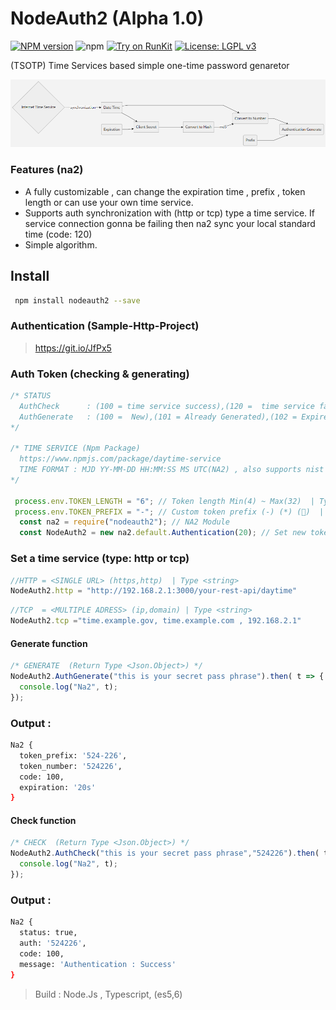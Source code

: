 # NodeAuth2 (Alpha 1.0)
[![NPM version][npm-image]][npm-url]
![npm](https://img.shields.io/npm/dt/nodeauth2)
[![Try on RunKit](https://badge.runkitcdn.com/nodeauth2.svg)](https://runkit.com/nodeclient/nodeauth2/1.0.7)
[![License: LGPL v3](https://img.shields.io/badge/License-MIT-red.svg)](https://en.wikipedia.org/wiki/MIT_License)

 (TSOTP) Time Services based simple one-time password genaretor 
 
![nodeAuth2](https://github.com/Nodeclient/NodeAuth2/raw/master/docs/images/flow.png)

### Features (na2)
* A fully customizable , can change the expiration time , prefix , token length or can use your own time service.
* Supports auth synchronization with (http or tcp) type a time service. If service connection gonna be failing then na2 sync your local standard time (code: 120)
* Simple algorithm.

## Install 
```bash
 npm install nodeauth2 --save
```

### Authentication (Sample-Http-Project)
> https://git.io/JfPx5

### Auth Token (checking & generating) 
```js
/* STATUS
  AuthCheck      : (100 = time service success),(120 =  time service failed)
  AuthGenerate   : (100 =  New),(101 = Already Generated),(102 = Expired)
*/

/* TIME SERVICE (Npm Package)
  https://www.npmjs.com/package/daytime-service
  TIME FORMAT : MJD YY-MM-DD HH:MM:SS MS UTC(NA2) , also supports nist services
*/ 

 process.env.TOKEN_LENGTH = "6"; // Token length Min(4) ~ Max(32)  | Type <number> 
 process.env.TOKEN_PREFIX = "-"; // Custom token prefix (-) (*) (🔑)  | Type <string> 
  const na2 = require("nodeauth2"); // NA2 Module
  const NodeAuth2 = new na2.default.Authentication(20); // Set new token expiration time (20 second) | Type <number>
```

### Set a time service (type: http or tcp)
```js
//HTTP = <SINGLE URL> (https,http)  | Type <string> 
NodeAuth2.http = "http://192.168.2.1:3000/your-rest-api/daytime"
```
```js
//TCP  = <MULTIPLE ADRESS> (ip,domain) | Type <string> 
NodeAuth2.tcp ="time.example.gov, time.example.com , 192.168.2.1" 
```

#### Generate function
```js
/* GENERATE  (Return Type <Json.Object>) */ 
NodeAuth2.AuthGenerate("this is your secret pass phrase").then( t => {
  console.log("Na2", t);
}); 
```
### Output :
```bash
Na2 {
  token_prefix: '524-226',
  token_number: '524226',
  code: 100,
  expiration: '20s'
}
```

#### Check function
```js
/* CHECK  (Return Type <Json.Object>) */       
NodeAuth2.AuthCheck("this is your secret pass phrase","524226").then( t =>{
  console.log("Na2", t);
});
``` 
### Output :
```bash
Na2 {
  status: true,
  auth: '524226',
  code: 100,
  message: 'Authentication : Success'
}
```

 > Build            : Node.Js , Typescript, (es5,6)

   [npm-image]: https://img.shields.io/npm/v/nodeauth2.svg?style=flat 
   [npm-url]: https://npmjs.org/package/nodeauth2 
